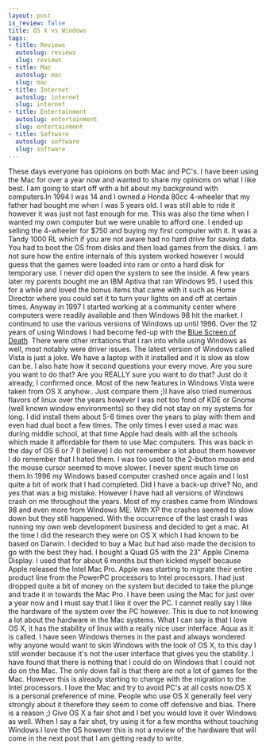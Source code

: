 ```yaml
--- 
layout: post
is_review: false
title: OS X vs Windows
tags: 
- title: Reviews
  autoslug: reviews
  slug: reviews
- title: Mac
  autoslug: mac
  slug: mac
- title: Internet
  autoslug: internet
  slug: internet
- title: Entertainment
  autoslug: entertainment
  slug: entertainment
- title: Software
  autoslug: software
  slug: software
---
```

These days everyone has opinions on both Mac and PC's.  I have been using the Mac for over a year now and wanted to share my opinions on what I like best.  I am going to start off with a bit about my background with computers.In 1994 I was 14 and I owned a Honda 80cc 4-wheeler that my father had bought me when I was 5 years old.  I was still able to ride it however it was just not fast enough for me.  This was also the time when I wanted my own computer but we were unable to afford one.  I ended up selling the 4-wheeler for $750 and buying my first computer with it.  It was a Tandy 1000 RL which if you are not aware had no hard drive for saving data.  You had to boot the OS from disks and then load games from the disks.  I am not sure how the entire internals of this system worked however I would guess that the games were loaded into ram or onto a hard disk for temporary use.  I never did open the system to see the inside.  A few years later my parents bought me an IBM Aptiva that ran Windows 95.  I used this for a while and loved the bonus items that came with it such as Home Director where you could set it to turn your lights on and off at certain times.  Anyway in 1997 I started working at a community center where computers were readily available and then Windows 98 hit the market.  I continued to use the various versions of Windows up until 1996.  Over the 12 years of using Windows I had become fed-up with the [Blue Screen of Death](http://en.wikipedia.org/wiki/Blue_Screen_of_Death).  There were other irritations that I ran into while using Windows as well, most notably were driver issues.  The latest version of Windows called Vista is just a joke.  We have a laptop with it installed and it is slow as slow can be.  I also hate how it second questions your every move.  Are you sure you want to do that?  Are you REALLY sure you want to do that?  Just do it already, I confirmed once.  Most of the new features in Windows Vista were taken from OS X anyhow.. Just compare them ;)<!--more-->I have also tried numerous flavors of linux over the years however I was not too fond of KDE or Gnome (well known window environments) so they did not stay on my systems for long.  I did install them about 5-6 times over the years to play with them and even had dual boot a few times.  The only times I ever used a mac was during middle school, at that time Apple had deals with all the schools which made it affordable for them to use Mac computers.  This was back in the day of OS 6 or 7 (I believe) I do not remember a lot about them however I do remember that I hated them.  I was too used to the 2-button mouse  and the mouse cursor seemed to move slower.  I never spent much time on them.In 1996 my Windows based computer crashed once again and I lost quite a bit of work that I had completed.  Did I have a back-up drive?  No, and yes that was a big mistake.  However I have had all versions of Windows crash on me throughout the years.  Most of my crashes came from Windows 98 and even more from Windows ME.  With XP the crashes seemed to slow down but they still happened.  With the occurrence of the last crash I was running my own web development business and decided to get a mac.  At the time I did the research they were on OS X which I had known to be based on Darwin.  I decided to buy a Mac but had also made the decision to go with the best they had.  I bought a Quad G5 with the 23" Apple Cinema Display.  I used that for about 6 months but then kicked myself because Apple released the Intel Mac Pro.  Apple was starting to migrate their entire product line from the PowerPC processors to Intel processors.  I had just dropped quite a bit of money on the system but decided to take the plunge and trade it in towards the Mac Pro.  I have been using the Mac for just over a year now and I must say that I like it over the PC.  I cannot really say I like the hardware of the system over the PC however.  This is due to not knowing a lot about the hardware in the Mac systems.  What I can say is that I love OS X, it has the stability of linux with a really nice user interface.  Aqua as it is called.  I have seen Windows themes in the past and always wondered why anyone would want to skin Windows with the look of OS X, to this day I still wonder because it's not the user interface that gives you the stability.  I have found that there is nothing that I could do on Windows that I could not do on the Mac.  The only down fall is that there are not a lot of games for the Mac.  However this is already starting to change with the migration to the Intel processors.  I love the Mac and try to avoid PC's at all costs now.OS X is a personal preference of mine.  People who use OS X generally feel very strongly about it therefore they seem to come off defensive and bias.  There is a reason ;)  Give OS X a fair shot and I bet you would love it over Windows as well.  When I say a fair shot, try using it for a few months without touching Windows.I love the OS however this is not a review of the hardware that will come in the next post that I am getting ready to write.
